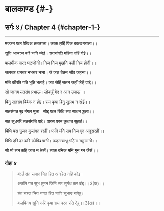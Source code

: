# बालकाण्ड {#-}

## सर्गः ४ / Chapter 4 {#chapter-1-}

---

मज्जन फल पेखिअ ततकाला। काक होहिं पिक बकउ मराला।।

सुनि आचरज करै जनि कोई। सतसंगति महिमा नहिं गोई।।

बालमीक नारद घटजोनी। निज निज मुखनि कही निज होनी।।

जलचर थलचर नभचर नाना। जे जड़ चेतन जीव जहाना।।

मति कीरति गति भूति भलाई। जब जेहिं जतन जहाँ जेहिं पाई।।

सो जानब सतसंग प्रभाऊ। लोकहुँ बेद न आन उपाऊ।।

बिनु सतसंग बिबेक न होई। राम कृपा बिनु सुलभ न सोई।।

सतसंगत मुद मंगल मूला। सोइ फल सिधि सब साधन फूला।।

सठ सुधरहिं सतसंगति पाई। पारस परस कुधात सुहाई।।

बिधि बस सुजन कुसंगत परहीं। फनि मनि सम निज गुन अनुसरहीं।।

बिधि हरि हर कबि कोबिद बानी। कहत साधु महिमा सकुचानी।।

सो मो सन कहि जात न कैसें। साक बनिक मनि गुन गन जैसें।।

### दोहा ४

> बंदउँ संत समान चित हित अनहित नहिं कोइ।
>
> अंजलि गत सुभ सुमन जिमि सम सुगंध कर दोइ।।3\(क\)।।
>
> संत सरल चित जगत हित जानि सुभाउ सनेहु।
>
> बालबिनय सुनि करि कृपा राम चरन रति देहु।।3\(ख\)।।



